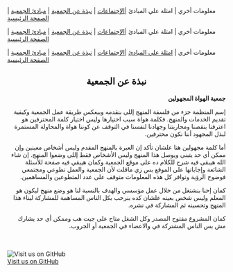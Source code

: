 
معلومات أخري | امثلة علي المبادئ  |[الإجتماعات](https://amateursanonymous.github.io/meetings) | [نبذة عن الجمعية](https://amateursanonymous.github.io/about-us) | [مبادئ الجمعية](https://amateursanonymous.github.io/principles) | [الصفحة الرئيسية](https://amateursanonymous.github.io)



معلومات أخري | امثلة علي المبادئ  |[الإجتماعات](https://amateursanonymous.github.io/meetings) | [نبذة عن الجمعية](https://amateursanonymous.github.io/about-us) | [مبادئ الجمعية](https://amateursanonymous.github.io/principles) | [الصفحة الرئيسية](https://amateursanonymous.github.io)


معلومات أخري | [امثلة علي المبادئ](https://amateursanonymous.github.io/principles-examples)  |[الإجتماعات](https://amateursanonymous.github.io/meetings) | [نبذة عن الجمعية](https://amateursanonymous.github.io/about-us) | [مبادئ الجمعية](https://amateursanonymous.github.io/principles) | [الصفحة الرئيسية](https://amateursanonymous.github.io)


## <center> نبذة عن الجمعية </center>

 <div dir="RTL">
 <strong>جمعية الهواة المجهولين </strong>
 
إسم المنظمة جزء من فلسفة المنهج إللي بنقدمه وبيعكس طريقة عمل الجمعية وكيفية تقديم الخدمات والمنهج.
فكلمة هواة سبب اختيارها وليس اختيار كلمة المحترفين هو اعترفنا بنقصنا ومحاربتنا وجهادنا لنفسنا في التوقف عن كوننا هواة والمحاولة المستمرة لبذل المجهود أننا نكون محترفين. 


أما كلمة مجهولين هنا علشان تأكد إن العبرة بالمنهج المقدم وليس أشخاص معينين وإن ممكن أي حد يتبني ويوصل هذا المنهج وليس الأشخاص فقط إللي وضعوا المنهج.
إن شاء الله هيبقى فيه شرح للكلام ده على موقع الجمعية وكمان هيبقي فيه صفحة للأسئلة الشائعة وإجاباتها على الموقع بس زي ماقلت لأن الجمعية والعمل تطوعي ومجتمعي فوضوح الرؤية وتوافر كل هذه المعلومات متوقف على عدد المتطوعين والمساهمين.


كمان إحنا بنشتغل من خلال عمل مؤسسي  والهدف بالنسبة لنا هو وضع منهج ليكون هو المعلم وليس شخص بعينه علشان كده بنرحب بكل الناس المساهمة للمشاركة لبناء هذا المنهج وتحسينه ثم المشاركة في نشره.

كمان المشروع مفتوح المصدر وكل الشغل متاح على جيت هب وممكن أي حد يشارك مش بس الناس المشتركة في والاعضاء في الجمعية أو الجروب.

 </div>
 
 
 
<br><br>
![Visit us on GitHub](https://raw.githubusercontent.com/amateursanonymous/amateursanonymous.github.io/main/assets/GitHub-logo-100.png)<br>
[Visit us on GitHub](https://github.com/amateursanonymous/amateursanonymous.github.io)

